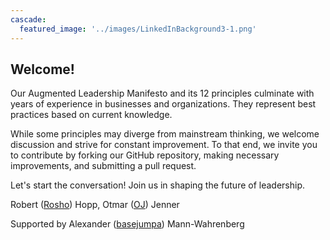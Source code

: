 ```yaml
---
cascade:
  featured_image: '../images/LinkedInBackground3-1.png'
---
```

## Welcome!

Our Augmented Leadership Manifesto and its 12 principles culminate with years of experience in businesses and organizations.
They represent best practices based on current knowledge.

While some principles may diverge from mainstream thinking, we welcome discussion and strive for constant improvement.
To that end, we invite you to contribute by forking our GitHub repository, making necessary improvements, and submitting a pull request.

Let's start the conversation! Join us in shaping the future of leadership.

Robert ([Rosho](https://github.com/roshoworld)) Hopp, Otmar ([OJ](https://github.com/OtmarJe)) Jenner

Supported by Alexander ([basejumpa](https://github.com/basejumpa)) Mann-Wahrenberg

